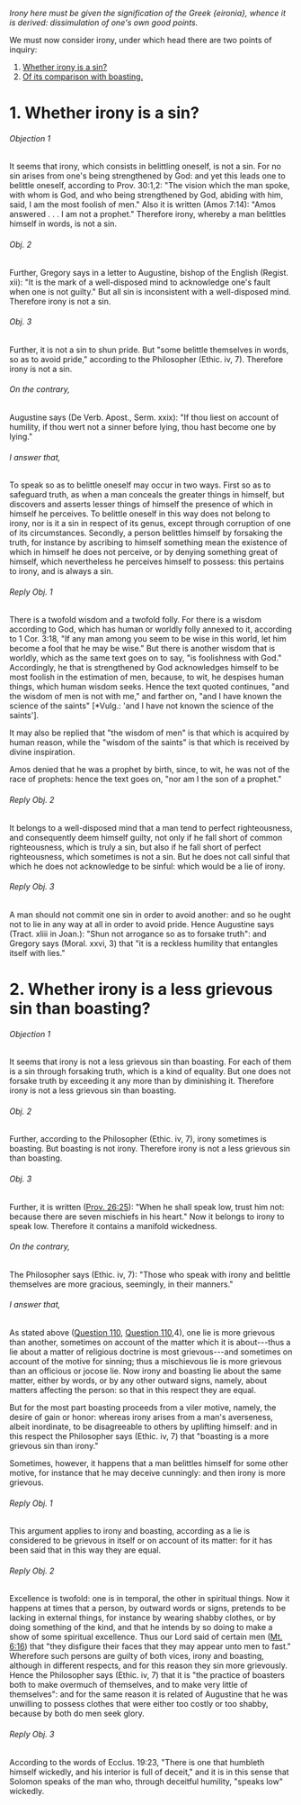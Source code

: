 *Irony here must be given the signification of the Greek {eironia}, whence it is derived: dissimulation of one's own good points.*

We must now consider irony, under which head there are two points of inquiry:  

1. [ Whether irony is a sin?](#1.%20Whether%20irony%20is%20a%20sin?)
2. [ Of its comparison with boasting.](#2.%20Whether%20irony%20is%20a%20less%20grievous%20sin%20than%20boasting?)



# 1. Whether irony is a sin? 

###### Objection 1
It seems that irony, which consists in belittling oneself, is not a sin. For no sin arises from one's being strengthened by God: and yet this leads one to belittle oneself, according to Prov. 30:1,2: "The vision which the man spoke, with whom is God, and who being strengthened by God, abiding with him, said, I am the most foolish of men." Also it is written (Amos 7:14): "Amos answered . . . I am not a prophet." Therefore irony, whereby a man belittles himself in words, is not a sin.  

###### Obj. 2
Further, Gregory says in a letter to Augustine, bishop of the English (Regist. xii): "It is the mark of a well-disposed mind to acknowledge one's fault when one is not guilty." But all sin is inconsistent with a well-disposed mind. Therefore irony is not a sin.  

###### Obj. 3
Further, it is not a sin to shun pride. But "some belittle themselves in words, so as to avoid pride," according to the Philosopher (Ethic. iv, 7). Therefore irony is not a sin.  

###### On the contrary,
Augustine says (De Verb. Apost., Serm. xxix): "If thou liest on account of humility, if thou wert not a sinner before lying, thou hast become one by lying."  

###### I answer that,
To speak so as to belittle oneself may occur in two ways. First so as to safeguard truth, as when a man conceals the greater things in himself, but discovers and asserts lesser things of himself the presence of which in himself he perceives. To belittle oneself in this way does not belong to irony, nor is it a sin in respect of its genus, except through corruption of one of its circumstances. Secondly, a person belittles himself by forsaking the truth, for instance by ascribing to himself something mean the existence of which in himself he does not perceive, or by denying something great of himself, which nevertheless he perceives himself to possess: this pertains to irony, and is always a sin.  

###### Reply Obj. 1
There is a twofold wisdom and a twofold folly. For there is a wisdom according to God, which has human or worldly folly annexed to it, according to 1 Cor. 3:18, "If any man among you seem to be wise in this world, let him become a fool that he may be wise." But there is another wisdom that is worldly, which as the same text goes on to say, "is foolishness with God." Accordingly, he that is strengthened by God acknowledges himself to be most foolish in the estimation of men, because, to wit, he despises human things, which human wisdom seeks. Hence the text quoted continues, "and the wisdom of men is not with me," and farther on, "and I have known the science of the saints" \[\*Vulg.: 'and I have not known the science of the saints'\].  

It may also be replied that "the wisdom of men" is that which is acquired by human reason, while the "wisdom of the saints" is that which is received by divine inspiration.  

Amos denied that he was a prophet by birth, since, to wit, he was not of the race of prophets: hence the text goes on, "nor am I the son of a prophet."  

###### Reply Obj. 2
It belongs to a well-disposed mind that a man tend to perfect righteousness, and consequently deem himself guilty, not only if he fall short of common righteousness, which is truly a sin, but also if he fall short of perfect righteousness, which sometimes is not a sin. But he does not call sinful that which he does not acknowledge to be sinful: which would be a lie of irony.  

###### Reply Obj. 3
A man should not commit one sin in order to avoid another: and so he ought not to lie in any way at all in order to avoid pride. Hence Augustine says (Tract. xliii in Joan.): "Shun not arrogance so as to forsake truth": and Gregory says (Moral. xxvi, 3) that "it is a reckless humility that entangles itself with lies."  




# 2. Whether irony is a less grievous sin than boasting? 

###### Objection 1
It seems that irony is not a less grievous sin than boasting. For each of them is a sin through forsaking truth, which is a kind of equality. But one does not forsake truth by exceeding it any more than by diminishing it. Therefore irony is not a less grievous sin than boasting.  

###### Obj. 2
Further, according to the Philosopher (Ethic. iv, 7), irony sometimes is boasting. But boasting is not irony. Therefore irony is not a less grievous sin than boasting.  

###### Obj. 3
Further, it is written ([Prov. 26:25](http://bible.gospelcom.net/bible?Prov++26:25)): "When he shall speak low, trust him not: because there are seven mischiefs in his heart." Now it belongs to irony to speak low. Therefore it contains a manifold wickedness.  

###### On the contrary,
The Philosopher says (Ethic. iv, 7): "Those who speak with irony and belittle themselves are more gracious, seemingly, in their manners."  

###### I answer that,
As stated above ([Question 110](110.%20Vices%20Opposed%20to%20Truth,%20and%20First%20of%20Lying.md), [Question 110](110.%20Vices%20Opposed%20to%20Truth,%20and%20First%20of%20Lying.md),4), one lie is more grievous than another, sometimes on account of the matter which it is about---thus a lie about a matter of religious doctrine is most grievous---and sometimes on account of the motive for sinning; thus a mischievous lie is more grievous than an officious or jocose lie. Now irony and boasting lie about the same matter, either by words, or by any other outward signs, namely, about matters affecting the person: so that in this respect they are equal.  

But for the most part boasting proceeds from a viler motive, namely, the desire of gain or honor: whereas irony arises from a man's averseness, albeit inordinate, to be disagreeable to others by uplifting himself: and in this respect the Philosopher says (Ethic. iv, 7) that "boasting is a more grievous sin than irony."  

Sometimes, however, it happens that a man belittles himself for some other motive, for instance that he may deceive cunningly: and then irony is more grievous.  

###### Reply Obj. 1
This argument applies to irony and boasting, according as a lie is considered to be grievous in itself or on account of its matter: for it has been said that in this way they are equal.  

###### Reply Obj. 2
Excellence is twofold: one is in temporal, the other in spiritual things. Now it happens at times that a person, by outward words or signs, pretends to be lacking in external things, for instance by wearing shabby clothes, or by doing something of the kind, and that he intends by so doing to make a show of some spiritual excellence. Thus our Lord said of certain men ([Mt. 6:16](http://bible.gospelcom.net/bible?Mt++6:16)) that "they disfigure their faces that they may appear unto men to fast." Wherefore such persons are guilty of both vices, irony and boasting, although in different respects, and for this reason they sin more grievously. Hence the Philosopher says (Ethic. iv, 7) that it is "the practice of boasters both to make overmuch of themselves, and to make very little of themselves": and for the same reason it is related of Augustine that he was unwilling to possess clothes that were either too costly or too shabby, because by both do men seek glory.  

###### Reply Obj. 3
According to the words of Ecclus. 19:23, "There is one that humbleth himself wickedly, and his interior is full of deceit," and it is in this sense that Solomon speaks of the man who, through deceitful humility, "speaks low" wickedly.
